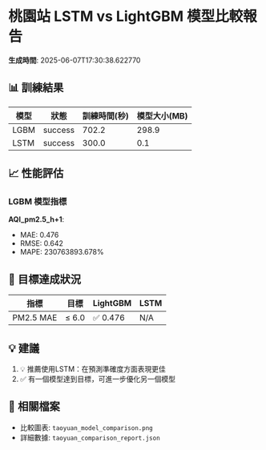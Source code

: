 # 桃園站 LSTM vs LightGBM 模型比較報告

**生成時間**: 2025-06-07T17:30:38.622770

## 📊 訓練結果

| 模型 | 狀態 | 訓練時間(秒) | 模型大小(MB) |
|------|------|-------------|-------------|
| LGBM | success | 702.2 | 298.9 |
| LSTM | success | 300.0 | 0.1 |

## 📈 性能評估

### LGBM 模型指標

**AQI_pm2.5_h+1**:
- MAE: 0.476
- RMSE: 0.642
- MAPE: 230763893.678%

## 🎯 目標達成狀況

| 指標 | 目標 | LightGBM | LSTM |
|------|------|----------|------|
| PM2.5 MAE | ≤ 6.0 | ✅ 0.476 | N/A |

## 💡 建議

1. 💡 推薦使用LSTM：在預測準確度方面表現更佳
2. ✅ 有一個模型達到目標，可進一步優化另一個模型

## 📁 相關檔案

- 比較圖表: `taoyuan_model_comparison.png`
- 詳細數據: `taoyuan_comparison_report.json`

